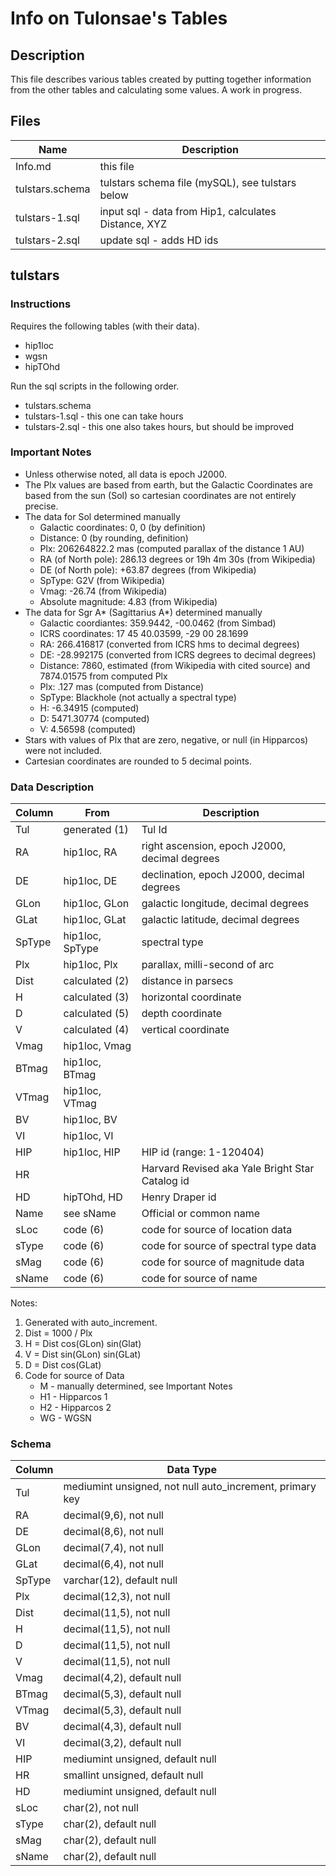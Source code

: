 Info on Tulonsae's Tables
=========================

Description
-----------
This file describes various tables created by putting together information from
the other tables and calculating some values. A work in progress.

Files
-----
|Name			|Description
|-----------------------|-----------
|Info.md		|this file
|tulstars.schema	|tulstars schema file (mySQL), see tulstars below
|tulstars-1.sql		|input sql - data from Hip1, calculates Distance, XYZ
|tulstars-2.sql		|update sql - adds HD ids

tulstars
--------
### Instructions
Requires the following tables (with their data).
* hip1loc
* wgsn
* hipTOhd

Run the sql scripts in the following order.
* tulstars.schema
* tulstars-1.sql - this one can take hours
* tulstars-2.sql - this one also takes hours, but should be improved

### Important Notes
* Unless otherwise noted, all data is epoch J2000.
* The Plx values are based from earth, but the Galactic Coordinates are based
from the sun (Sol) so cartesian coordinates are not entirely precise.
* The data for Sol determined manually
    * Galactic coordinates: 0, 0 (by definition)
    * Distance: 0 (by rounding, definition)
    * Plx: 206264822.2 mas (computed parallax of the distance 1 AU)
    * RA (of North pole): 286.13 degrees or 19h 4m 30s (from Wikipedia)
    * DE (of North pole): +63.87 degrees (from Wikipedia)
    * SpType: G2V (from Wikipedia)
    * Vmag: -26.74 (from Wikipedia)
    * Absolute magnitude: 4.83 (from Wikipedia)
* The data for Sgr A* (Sagittarius A*) determined manually
    * Galactic coordiantes: 359.9442, -00.0462 (from Simbad)
    * ICRS coordinates: 17 45 40.03599, -29 00 28.1699
    * RA: 266.416817 (converted from ICRS hms to decimal degrees)
    * DE: -28.992175 (converted from ICRS degrees to decimal degrees)
    * Distance: 7860, estimated (from Wikipedia with cited source)
      and 7874.01575 from computed Plx
    * Plx: .127 mas (computed from Distance)
    * SpType: Blackhole (not actually a spectral type)
    * H: -6.34915 (computed)
    * D: 5471.30774 (computed)
    * V: 4.56598 (computed)
* Stars with values of Plx that are zero, negative, or null (in Hipparcos) were
not included.
* Cartesian coordinates are rounded to 5 decimal points.

### Data Description
|Column	|From		|Description
|-------|---------------|-----------
|Tul	|generated (1)	|Tul Id
|RA	|hip1loc, RA	|right ascension, epoch J2000, decimal degrees
|DE	|hip1loc, DE	|declination, epoch J2000, decimal degrees
|GLon	|hip1loc, GLon	|galactic longitude, decimal degrees
|GLat	|hip1loc, GLat	|galactic latitude, decimal degrees
|SpType	|hip1loc, SpType|spectral type
|Plx	|hip1loc, Plx	|parallax, milli-second of arc
|Dist	|calculated (2)	|distance in parsecs
|H	|calculated (3)	|horizontal coordinate
|D	|calculated (5)	|depth coordinate
|V	|calculated (4)	|vertical coordinate
|Vmag	|hip1loc, Vmag	|
|BTmag	|hip1loc, BTmag	|
|VTmag	|hip1loc, VTmag	|
|BV	|hip1loc, BV	|
|VI	|hip1loc, VI	|
|HIP	|hip1loc, HIP	|HIP id (range: 1-120404)
|HR	|		|Harvard Revised aka Yale Bright Star Catalog id
|HD	|hipTOhd, HD	|Henry Draper id
|Name	|see sName	|Official or common name
|sLoc	|code (6)	|code for source of location data
|sType	|code (6)	|code for source of spectral type data
|sMag	|code (6)	|code for source of magnitude data
|sName	|code (6)	|code for source of name

Notes:
 1. Generated with auto_increment.
 2. Dist = 1000 / Plx
 3. H = Dist cos(GLon) sin(Glat)
 4. V = Dist sin(GLon) sin(GLat)
 5. D = Dist cos(GLat)
 6. Code for source of Data
    * M - manually determined, see Important Notes
    * H1 - Hipparcos 1
    * H2 - Hipparcos 2
    * WG - WGSN

### Schema
|Column	|Data Type
|-------|---------
|Tul	|mediumint unsigned, not null auto_increment, primary key
|RA	|decimal(9,6), not null
|DE	|decimal(8,6), not null
|GLon	|decimal(7,4), not null
|GLat	|decimal(6,4), not null
|SpType	|varchar(12), default null
|Plx	|decimal(12,3), not null
|Dist	|decimal(11,5), not null
|H	|decimal(11,5), not null
|D	|decimal(11,5), not null
|V	|decimal(11,5), not null
|Vmag	|decimal(4,2), default null
|BTmag	|decimal(5,3), default null
|VTmag	|decimal(5,3), default null
|BV	|decimal(4,3), default null
|VI	|decimal(3,2), default null
|HIP	|mediumint unsigned, default null
|HR	|smallint unsigned, default null
|HD	|mediumint unsigned, default null
|sLoc	|char(2), not null
|sType	|char(2), default null
|sMag	|char(2), default null
|sName	|char(2), default null
